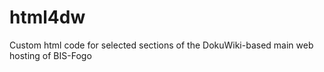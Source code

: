 html4dw
=======

Custom html code for selected sections of the DokuWiki-based main web hosting of BIS-Fogo

